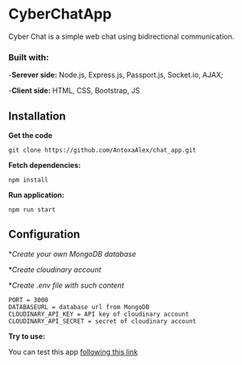 # CyberChatApp

Cyber Chat is a simple web chat using bidirectional communication.

### Built with:

-**Serever side:** Node.js, Express.js, Passport.js, Socket.io, AJAX;

-**Client side:** HTML, CSS, Bootstrap, JS

## Installation
**Get the code**
```
git clone https://github.com/AntoxaAlex/chat_app.git
```

**Fetch dependencies:**
```
npm install
```
**Run application:**
```
npm run start
```
## Configuration
**Create your own MongoDB database*

**Create cloudinary account*

**Create .env file with such content*
```
PORT = 3000
DATABASEURL = database url from MongoDB
CLOUDINARY_API_KEY = API key of cloudinary account
CLOUDINARY_API_SECRET = secret of cloudinary account
```

**Try to use:**

You can test this app [following this link](https://cyberchat95.herokuapp.com)
